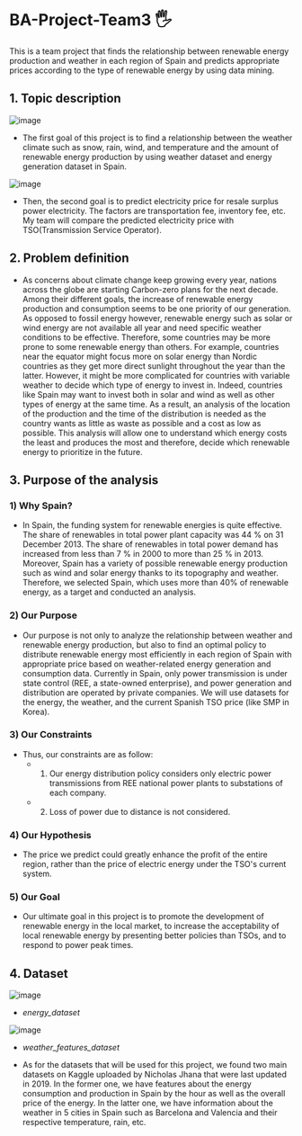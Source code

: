 # BA-Project-Team3 🖐️
This is a team project that finds the relationship between renewable energy production and weather in each region of Spain and predicts appropriate prices according to the type of renewable energy by using data mining.

## 1. Topic description
![image](https://user-images.githubusercontent.com/66208800/201391151-8a332d2c-d1a0-49b2-ada5-8036e4907bbd.png)
+ The first goal of this project is to find a relationship between the weather climate such as snow, rain, wind, and temperature and the amount of renewable energy production by using weather dataset and energy generation dataset in Spain.

![image](https://user-images.githubusercontent.com/66208800/201391564-2d94e5ad-8530-4026-828c-faaa2a5760da.png)
+ Then, the second goal is to predict electricity price for resale surplus power electricity. The factors are transportation fee, inventory fee, etc. My team will compare the predicted electricity price with TSO(Transmission Service Operator).

## 2. Problem definition
+ As concerns about climate change keep growing every year, nations across the globe are starting Carbon-zero plans for the next decade. Among their different goals, the increase of renewable energy production and consumption seems to be one priority of our generation. As opposed to fossil energy however, renewable energy such as solar or wind energy are not available all year and need specific weather conditions to be effective. Therefore, some countries may be more prone to some renewable energy than others. For example, countries near the equator might focus more on solar energy than Nordic countries as they get more direct sunlight throughout the year than the latter. However, it might be more complicated for countries with variable weather to decide which type of energy to invest in. Indeed, countries like Spain may want to invest both in solar and wind as well as other types of energy at the same time. As a result, an analysis of the location of the production and the time of the distribution is needed as the country wants as little as waste as possible and a cost as low as possible. This analysis will allow one to understand which energy costs the least and produces the most and therefore, decide which renewable energy to prioritize in the future.  

## 3. Purpose of the analysis

### 1) Why Spain? 
+ In Spain, the funding system for renewable energies is quite effective. The share of renewables in total power plant capacity was 44 % on 31 December 2013. The share of renewables in total power demand has increased from less than 7 % in 2000 to more than 25 % in 2013. Moreover, Spain has a variety of possible renewable energy production such as wind and solar energy thanks to its topography and weather. Therefore, we selected Spain, which uses more than 40% of renewable energy, as a target and conducted an analysis.

### 2) Our Purpose
+ Our purpose is not only to analyze the relationship between weather and renewable energy production, but also to find an optimal policy to distribute renewable energy most efficiently in each region of Spain with appropriate price based on weather-related energy generation and consumption data. Currently in Spain, only power transmission is under state control (REE, a state-owned enterprise), and power generation and distribution are operated by private companies.
We will use datasets for the energy, the weather, and the current Spanish TSO price (like SMP in Korea).
 
### 3) Our Constraints
+ Thus, our constraints are as follow:
  + 1) Our energy distribution policy considers only electric power transmissions from REE national power plants to substations of each company. 
  + 2) Loss of power due to distance is not considered.

### 4) Our Hypothesis
+ The price we predict could greatly enhance the profit of the entire region, rather than the price of electric energy under the TSO's current system.

### 5) Our Goal
+ Our ultimate goal in this project is to promote the development of renewable energy in the local market, to increase the acceptability of local renewable energy by presenting better policies than TSOs, and to respond to power peak times.

## 4. Dataset
![image](https://user-images.githubusercontent.com/66208800/201389294-62d6d354-0a2f-4778-b956-7f6c11b88815.png)
+ *energy_dataset*

![image](https://user-images.githubusercontent.com/66208800/201389344-81317727-21da-42d1-b9c8-14b9d3cfca39.png)
+ *weather_features_dataset*

+ As for the datasets that will be used for this project, we found two main datasets on Kaggle uploaded by Nicholas Jhana that were last updated in 2019. In the former one, we have features about the energy consumption and production in Spain by the hour as well as the overall price of the energy. In the latter one, we have information about the weather in 5 cities in Spain such as Barcelona and Valencia and their respective temperature, rain, etc. 
